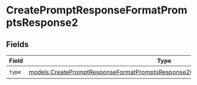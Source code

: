 # CreatePromptResponseFormatPromptsResponse2


## Fields

| Field                                                                                                                                                                          | Type                                                                                                                                                                           | Required                                                                                                                                                                       | Description                                                                                                                                                                    |
| ------------------------------------------------------------------------------------------------------------------------------------------------------------------------------ | ------------------------------------------------------------------------------------------------------------------------------------------------------------------------------ | ------------------------------------------------------------------------------------------------------------------------------------------------------------------------------ | ------------------------------------------------------------------------------------------------------------------------------------------------------------------------------ |
| `type`                                                                                                                                                                         | [models.CreatePromptResponseFormatPromptsResponse200ApplicationJSONResponseBodyType](../models/createpromptresponseformatpromptsresponse200applicationjsonresponsebodytype.md) | :heavy_check_mark:                                                                                                                                                             | N/A                                                                                                                                                                            |
